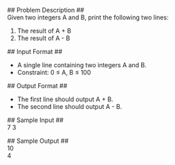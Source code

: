 \#\# Problem Description \#\#  
Given two integers A and B, print the following two lines:

1. The result of A \+ B  
2. The result of A \- B

\#\# Input Format \#\#

* A single line containing two integers A and B.  
* Constraint: 0 ≤ A, B ≤ 100

\#\# Output Format \#\#

* The first line should output A \+ B.  
* The second line should output A \- B.

\#\# Sample Input \#\#  
7 3

\#\# Sample Output \#\#  
10  
4

